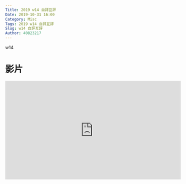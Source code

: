 ```yaml
---
Title: 2019 w14 自評互評
Date: 2019-10-31 16:00
Category: Misc
Tags: 2019 w14 自評互評
Slug: w14 自評互評
Author: 40823217
---
```


 w14
 
<h1><span style="vertical-align: inherit;"><span style="vertical-align: inherit;">影片</span></span></h1>
<p><iframe width="560" height="315" src="https://youtu.be/uz9yzW3XDgs" frameborder="0" allow="accelerometer; autoplay; encrypted-media; gyroscope; picture-in-picture" allowfullscreen></iframe></p>